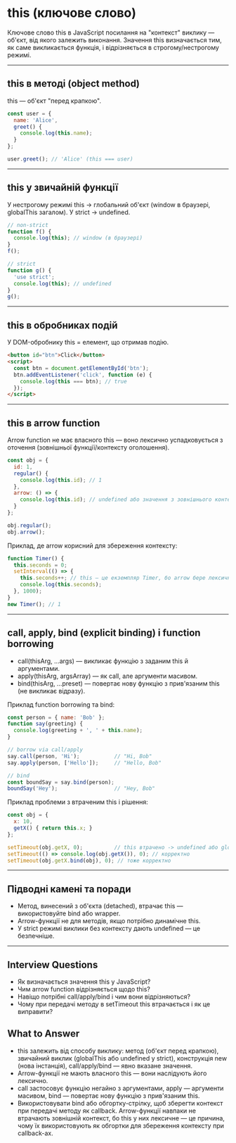 # this (ключове слово)

Ключове слово this в JavaScript посилання на "контекст" виклику — об'єкт, від якого залежить виконання. Значення this визначається тим, як саме викликається функція, і відрізняється в строгому/нестрогому режимі.

---

## this в методі (object method)

this — об'єкт "перед крапкою".

```js
const user = {
  name: 'Alice',
  greet() {
    console.log(this.name);
  }
};

user.greet(); // 'Alice' (this === user)
```

---

## this у звичайній функції

У нестрогому режимі this → глобальний об'єкт (window в браузері, globalThis загалом). У strict → undefined.

```js
// non-strict
function f() {
  console.log(this); // window (в браузері)
}
f();

// strict
function g() {
  'use strict';
  console.log(this); // undefined
}
g();
```

---

## this в обробниках подій

У DOM-обробнику this = елемент, що отримав подію.

```html
<button id="btn">Click</button>
<script>
  const btn = document.getElementById('btn');
  btn.addEventListener('click', function (e) {
    console.log(this === btn); // true
  });
</script>
```

---

## this в arrow function

Arrow function не має власного this — воно лексично успадковується з оточення (зовнішньої функції/контексту оголошення).

```js
const obj = {
  id: 1,
  regular() {
    console.log(this.id); // 1
  },
  arrow: () => {
    console.log(this.id); // undefined або значення з зовнішнього контексту
  }
};

obj.regular();
obj.arrow();
```

Приклад, де arrow корисний для збереження контексту:

```js
function Timer() {
  this.seconds = 0;
  setInterval(() => {
    this.seconds++; // this — це екземпляр Timer, бо arrow бере лексичне this
    console.log(this.seconds);
  }, 1000);
}
new Timer(); // 1
```

---

## call, apply, bind (explicit binding) і function borrowing

- call(thisArg, ...args) — викликає функцію з заданим this й аргументами.
- apply(thisArg, argsArray) — як call, але аргументи масивом.
- bind(thisArg, ...preset) — повертає нову функцію з прив'язаним this (не викликає відразу).

Приклад function borrowing та bind:

```js
const person = { name: 'Bob' };
function say(greeting) {
  console.log(greeting + ', ' + this.name);
}

// borrow via call/apply
say.call(person, 'Hi');           // "Hi, Bob"
say.apply(person, ['Hello']);     // "Hello, Bob"

// bind
const boundSay = say.bind(person);
boundSay('Hey');                  // "Hey, Bob"
```

Приклад проблеми з втраченим this і рішення:

```js
const obj = {
  x: 10,
  getX() { return this.x; }
};

setTimeout(obj.getX, 0);          // this втрачено -> undefined або globalThis.x
setTimeout(() => console.log(obj.getX()), 0); // корректно
setTimeout(obj.getX.bind(obj), 0); // тоже корректно
```

---

## Підводні камені та поради

- Метод, винесений з об'єкта (detached), втрачає this — використовуйте bind або wrapper.
- Arrow-функції не для методів, якщо потрібно динамічне this.
- У strict режимі виклики без контексту дають undefined — це безпечніше.

---

## Interview Questions

- Як визначається значення this у JavaScript?
- Чим arrow function відрізняється щодо this?
- Навіщо потрібні call/apply/bind і чим вони відрізняються?
- Чому при передачі методу в setTimeout this втрачається і як це виправити?

## What to Answer

- this залежить від способу виклику: метод (об'єкт перед крапкою), звичайний виклик (globalThis або undefined у strict), конструкція new (нова інстанція), call/apply/bind — явно вказане значення.
- Arrow-функції не мають власного this — вони наслідують його лексично.
- call застосовує функцію негайно з аргументами, apply — аргументи масивом, bind — повертає нову функцію з прив'язаним this.
- Використовувати bind або обгортку-стрілку, щоб зберегти контекст при передачі методу як callback. Arrow-функції навпаки не втрачають зовнішній контекст, бо this у них лексичне — це причина, чому їх використовують як обгортки для збереження контексту при callback-ах.
